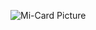 
![Mi-Card Picture](https://user-images.githubusercontent.com/81625175/187237710-cb8fcdb7-e04c-4d12-b640-53df7180cbde.jpeg)
